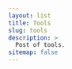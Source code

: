 ```yaml
---
layout: list
title: Tools
slug: tools
description: >
  Post of tools.
sitemap: false
---
```

